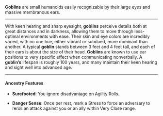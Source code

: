 
**Goblins** are small humanoids easily recognizable by their large eyes and massive membranous ears.

----

With keen hearing and sharp eyesight, **goblins** perceive details both at great distances and in darkness, allowing them to move through less-optimal environments with ease. Their skin and eye colors are incredibly varied, with no one hue, either vibrant or subdued, more dominant than another. A typical **goblin** stands between 3 feet and 4 feet tall, and each of their ears is about the size of their head. **Goblins** are known to use ear positions to very specific effect when communicating nonverbally. A **goblin’s** lifespan is roughly 100 years, and many maintain their keen hearing and sight well into advanced age.

----

#### Ancestry Features

* **Surefooted**: You ignore disadvantage on Agility Rolls.

* **Danger Sense**: Once per rest, mark a Stress to force an adversary to reroll an attack against you or an ally within Very Close range.